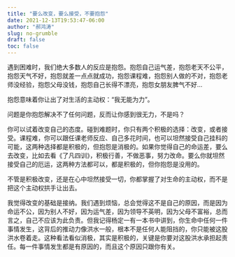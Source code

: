 ```yaml
---
title: "要么改变，要么接受，不要抱怨"
date: 2021-12-13T19:53:47-06:00
author: "郝鸿涛"
slug: no-grumble
draft: false
toc: false
---
```


遇到困难时，我们绝大多数人的反应是抱怨。抱怨自己运气差，抱怨老天不公平，抱怨天气不好，抱怨就差一点点就成功，抱怨课程难，抱怨别人做的不对，抱怨老师没经验，抱怨父母没钱，抱怨自己长得不漂亮，抱怨女朋友脾气不好...

抱怨意味着你让出了对生活的主动权：“我无能为力”。

问题是你抱怨解决不了任何问题，反而让你感到很无力，不是吗？

你可以试着改变自己的态度。碰到难题时，你只有两个积极的选择：改变，或者接受。课程难，你可以跟任课老师反应、自己多花时间，也可以坦然接受自己挂科的可能，这两种选择都是积极的，但抱怨是消极的。如果你觉得自己的命运差，要么去改变，比如去看《了凡四训》，积极行善，不做恶事，努力改命。要么你就坦然接受自己的厄运，这两种方法都可以，都是积极的，但你抱怨是没用的。

不管是积极改变，还是在心中坦然接受一切，你都掌握了对生命的主动权，而不是把这个主动权拱手让出去。

我觉得改变的基础是接纳。我们遇到烦恼，总会觉得这不是自己的原因，而是因为命运不公，因为别人不好，因为运气差，因为领导不英明，因为父母不富裕，总而言之，自己不应该为此负责。但我记得杨定一有一本书中讲到，你生命中任何一件事情发生，这背后的推动力像洪水一般，根本不是任何人能阻挡的，你只能被这股洪水卷着走。这种看法看似消极，其实是积极的，关键是你要对这股洪水承担起责任。每一件事情发生都是有原因的，而且这个原因只跟你有关。

